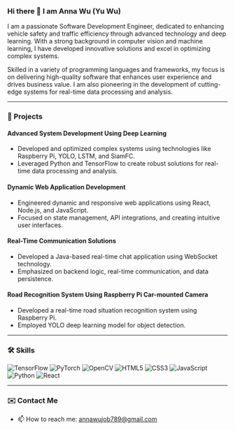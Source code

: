 
<!-- GitHub 统计卡片 -->
<!--![Yurawoo's GitHub stats](https://github-readme-stats.vercel.app/api?username=Yurawoo&show_icons=true&theme=radical&hide=contribs,issues,prs)-->



<!-- 最常用的编程语言 -->
<!-- [![Top Langs](https://github-readme-stats.vercel.app/api/top-langs/?username=Yurawoo&layout=compact&theme=radical)](https://github.com/anuraghazra/github-readme-stats -->

### Hi there 👋 I am Anna Wu (Yu Wu)
  
  I am a passionate Software Development Engineer, dedicated to enhancing vehicle safety and traffic efficiency through advanced technology and deep learning. With a strong background in computer vision and machine learning, I have developed innovative solutions and excel in optimizing complex systems.
  
  Skilled in a variety of programming languages and frameworks, my focus is on delivering high-quality software that enhances user experience and drives business value. I am also pioneering in the development of cutting-edge systems for real-time data processing and analysis.
      


---

### 🚀 Projects


#### Advanced System Development Using Deep Learning

- Developed and optimized complex systems using technologies like Raspberry Pi, YOLO, LSTM, and SiamFC.
- Leveraged Python and TensorFlow to create robust solutions for real-time data processing and analysis.

#### Dynamic Web Application Development

- Engineered dynamic and responsive web applications using React, Node.js, and JavaScript.
- Focused on state management, API integrations, and creating intuitive user interfaces.

#### Real-Time Communication Solutions

- Developed a Java-based real-time chat application using WebSocket technology.
- Emphasized on backend logic, real-time communication, and data persistence.

#### Road Recognition System Using Raspberry Pi Car-mounted Camera

- Developed a real-time road situation recognition system using Raspberry Pi.
- Employed YOLO deep learning model for object detection.


---

### 🛠 Skills

![TensorFlow](https://img.shields.io/badge/-TensorFlow-orange?style=flat-square&logo=TensorFlow)
![PyTorch](https://img.shields.io/badge/-PyTorch-ee4c2c?style=flat-square&logo=PyTorch&logoColor=white)
![OpenCV](https://img.shields.io/badge/-OpenCV-white?style=flat-square&logo=OpenCV)
![HTML5](https://img.shields.io/badge/-HTML5-E34F26?style=flat-square&logo=html5&logoColor=white)
![CSS3](https://img.shields.io/badge/-CSS3-1572B6?style=flat-square&logo=css3)
![JavaScript](https://img.shields.io/badge/-JavaScript-black?style=flat-square&logo=javascript)
![Python](https://img.shields.io/badge/-Python-3776AB?style=flat-square&logo=Python&logoColor=white)
![React](https://img.shields.io/badge/-React-61DAFB?style=flat-square&logo=react&logoColor=black)





---

### ✉️ Contact Me

- 📫 How to reach me: annawujob789@gmail.com


<!--
**Yurawoo/Yurawoo** is a ✨ _special_ ✨ repository because its `README.md` (this file) appears on your GitHub profile.

Here are some ideas to get you started:

- 🔭 I’m currently working on ...
- 🌱 I’m currently learning ...
- 👯 I’m looking to collaborate on ...
- 🤔 I’m looking for help with ...
- 💬 Ask me about ...
- 📫 How to reach me: ...
- 😄 Pronouns: ...
- ⚡ Fun fact: ...
-->

